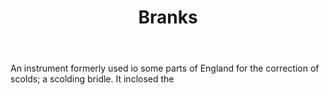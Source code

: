 ---
title: Branks
letter: B
permalink: "/definitions/bld-branks.html"
body: An instrument formerly used io some parts of England for the correction of scolds;
  a scolding bridle. It inclosed the
published_at: '2018-07-07'
source: Black's Law Dictionary 2nd Ed (1910)
layout: post
---